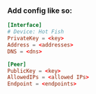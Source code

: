 ### Add config like so:
```conf
[Interface]
# Device: Hot Fish
PrivateKey = <key>
Address = <addresses>
DNS = <dns>

[Peer]
PublicKey = <key>
AllowedIPs = <allowed IPs>
Endpoint = <endpoints>

```

